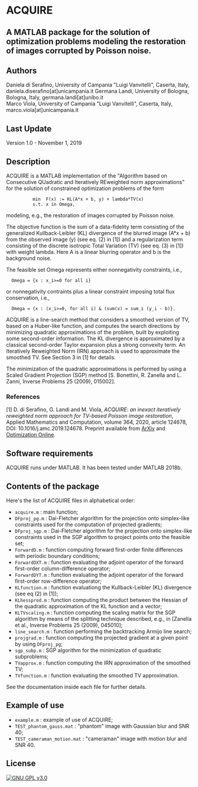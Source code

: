 # ACQUIRE

## A MATLAB package for the solution of optimization problems modeling the restoration of images corrupted by Poisson noise.

## Authors
Daniela di Serafino, University of Campania "Luigi Vanvitelli", Caserta, Italy, daniela.diserafino[at]unicampania.it
Germana Landi, University of Bologna, Bologna, Italy, germana.landi[at]unibo.it    
Marco Viola, University of Campania "Luigi Vanvitelli", Caserta, Italy, marco.viola[at]unicampania.it

## Last Update
Version 1.0 - November 1, 2019

## Description
ACQUIRE is a MATLAB implementation of the "Algorithm based on Consecutive
QUadratic and Iteratively REweighted norm approximations" for the solution
of constrained optimization problems of the form

              min  F(x) := KL(A*x + b, y) + lambda*TV(x)
              s.t. x in Omega,

modeling, e.g., the restoration of images corrupted by Poisson noise.

The objective function is the sum of a data-fidelity term consisting of
the generalized Kullback-Leibler (KL) divergence of the blurred image
(A*x + b) from the observed image (y) (see eq. (2) in [1]) and a
regularization term consisting of the discrete isotropic Total
Variation (TV) (see eq. (3) in [1]) with weight lambda. Here A is a
linear blurring operator and b is the background noise.

The feasible set Omega represents either nonnegativity constraints, i.e.,

      Omega = {x : x_i>=0 for all i}

or nonnegativity contraints plus a linear constraint imposing total flux
conservation, i.e.,

      Omega = {x : (x_i>=0, for all i) & (sum(x) = sum_i (y_i - b)}.

ACQUIRE is a line-search method that considers a smoothed version of TV,
based on a Huber-like function, and computes the search directions by
minimizing quadratic approximations of the problem, built by exploiting
some second-order information. The KL divergence is approximated by a
classical second-order Taylor expansion plus a strong convexity term.
An Iteratively Reweighted Norm (IRN) approach is used to approximate the
smoothed TV. See Section 3 in [1] for details.

The minimization of the quadratic approximations is performed by using a
Scaled Gradient Projection (SGP) method [S. Bonettini, R. Zanella and
L. Zanni, Inverse Problems 25 (2009), 015002].

### References
[1] D. di Serafino, G. Landi and M. Viola,
*ACQUIRE: an inexact iteratively reweighted norm approach for TV-based Poisson image restoration*,
Applied Mathematics and Computation, volume 364, 2020, article 124678, DOI: 10.1016/j.amc.2019.124678.
Preprint available from [ArXiv](https://arxiv.org/abs/1807.10832) and [Optimization Online](http://www.optimization-online.org/DB_HTML/2018/07/6745.html).

## Software requirements
ACQUIRE runs under MATLAB. It has been tested under MATLAB 2018b.

## Contents of the package
Here's the list of ACQUIRE files in alphabetical order:
- `acquire.m`     : main function;
- `DFproj_pg.m`   : Dai-Fletcher algorithm for the projection onto
                    simplex-like constraints used for the computation of
                    projected gradients;
- `DFproj_sgp.m`  : Dai-Fletcher algorithm for the projection onto
                    simplex-like constraints used in the SGP algorithm to
                    project points onto the feasible set;
- `ForwardD.m`    : function computing forward first-order finite differences
                    with periodic boundary conditions;
- `ForwardDXT.m`  : function evaluating the adjoint operator of the forward
                    first-order column-difference operator;
- `ForwardDYT.m`  : function evaluating the adjoint operator of the forward
                    first-order row-difference operator;
- `KLfunction.m`  : function evaluationg the Kullback-Leibler (KL)
                    divergence (see eq (2) in [1]);
- `KLhessprod.m`  : function computing the product between the Hessian
                    of the quadratic approximation of the KL function
                    and a vector;
- `KLTVscaling.m` : function computing the scaling matrix for the SGP
                    algorithm by means of the splitting technique
                    described, e.g., in [Zanella et al., Inverse
                    Problems 25 (2009), 045010];
- `line_search.m` : function performing the backtracking Armijo line search;
- `projgrad.m`    : function computing the projected gradient at a given
                    point by using `DFproj_pg`;
- `sgp_subp.m`    : SGP algorithm for the minimization of quadratic subproblems;
- `TVapprox.m`    : function computing the IRN approximation of the
                    smoothed TV;
- `TVfunction.m`  : function evaluating the smoothed TV approximation.

See the documentation inside each file for further details.

## Example of use
- `example.m`                 : example of use of ACQUIRE;
- `TEST_phantom_gauss.mat`    : "phantom" image with Gaussian blur and SNR 40;
- `TEST_cameraman_motion.mat` : "cameraman" image with motion blur and SNR 40.

## License
[![GNU GPL v3.0](http://www.gnu.org/graphics/gplv3-127x51.png)](http://www.gnu.org/licenses/gpl.html)
